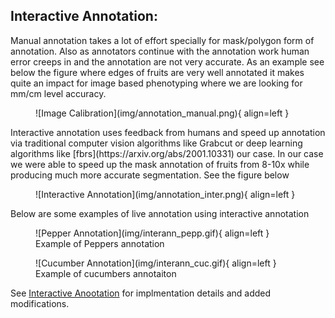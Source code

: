 ## **Interactive Annotation**:
Manual annotation takes a lot of effort specially for mask/polygon form of annotation. Also as annotators continue with the annotation work human error creeps in and the annotation are not very accurate. As an example see below the figure where edges of fruits are very well annotated it makes quite an impact for image based phenotyping where we are looking for mm/cm level accuracy.
<figure markdown>
  ![Image Calibration](img/annotation_manual.png){ align=left }
</figure>
Interactive annotation uses feedback from humans and speed up annotation via traditional computer vision algorithms like Grabcut or deep learning algorithms like [fbrs](https://arxiv.org/abs/2001.10331) our case.
In our case we were able to speed up the mask annotation of fruits from 8-10x while producing much more accurate segmentation. See the figure below

<figure markdown>
  ![Interactive Annotation](img/annotation_inter.png){ align=left }
</figure>
Below are some examples of live annotation using interactive annotation

<figure markdown>
  ![Pepper Annotation](img/interann_pepp.gif){ align=left }
  <figcaption>Example of Peppers annotation</figcaption>
</figure>


<figure markdown>
  ![Cucumber Annotation](img/interann_cuc.gif){ align=left }
  <figcaption>Example of cucumbers annotaiton</figcaption>
</figure>

See [Interactive Anootation](https://github.com/bayer-int/Interactive_Annotation.git) for implmentation details and added modifications.